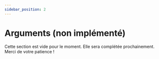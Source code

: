 ```yaml
---
sidebar_position: 2
---
```



# Arguments (non implémenté)

Cette section est vide pour le moment. Elle sera complétée prochainement. Merci de votre patience !
